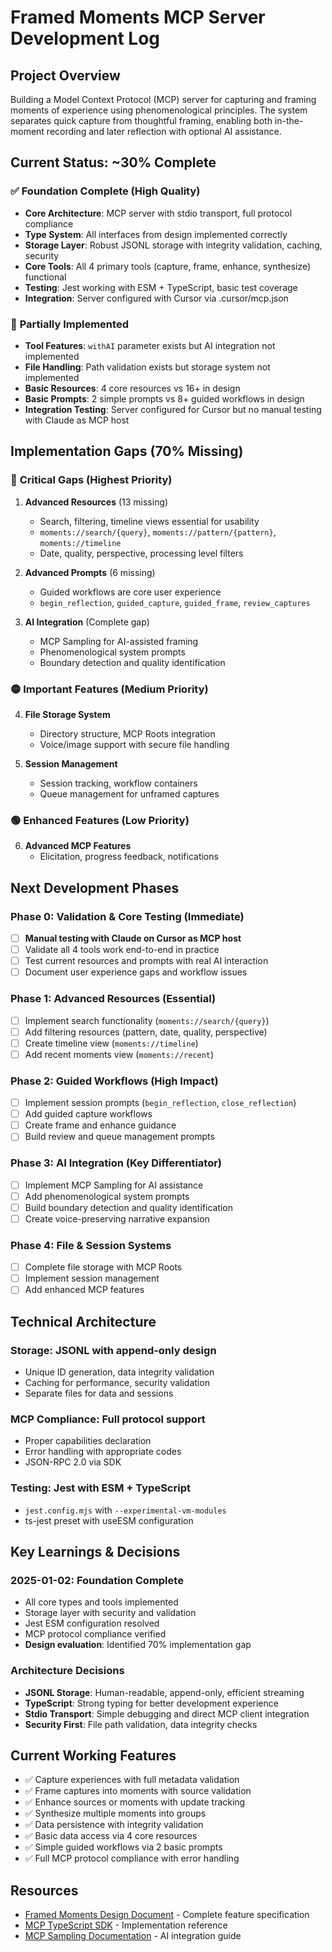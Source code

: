 # Framed Moments MCP Server Development Log

## Project Overview
Building a Model Context Protocol (MCP) server for capturing and framing moments of experience using phenomenological principles. The system separates quick capture from thoughtful framing, enabling both in-the-moment recording and later reflection with optional AI assistance.

## Current Status: ~30% Complete

### ✅ **Foundation Complete** (High Quality)
- **Core Architecture**: MCP server with stdio transport, full protocol compliance
- **Type System**: All interfaces from design implemented correctly
- **Storage Layer**: Robust JSONL storage with integrity validation, caching, security
- **Core Tools**: All 4 primary tools (capture, frame, enhance, synthesize) functional
- **Testing**: Jest working with ESM + TypeScript, basic test coverage
- **Integration**: Server configured with Cursor via .cursor/mcp.json

### 🚧 **Partially Implemented**
- **Tool Features**: `withAI` parameter exists but AI integration not implemented
- **File Handling**: Path validation exists but storage system not implemented
- **Basic Resources**: 4 core resources vs 16+ in design
- **Basic Prompts**: 2 simple prompts vs 8+ guided workflows in design
- **Integration Testing**: Server configured for Cursor but no manual testing with Claude as MCP host

## Implementation Gaps (70% Missing)

### 🔴 **Critical Gaps** (Highest Priority)
1. **Advanced Resources** (13 missing)
   - Search, filtering, timeline views essential for usability
   - `moments://search/{query}`, `moments://pattern/{pattern}`, `moments://timeline`
   - Date, quality, perspective, processing level filters

2. **Advanced Prompts** (6 missing)
   - Guided workflows are core user experience
   - `begin_reflection`, `guided_capture`, `guided_frame`, `review_captures`

3. **AI Integration** (Complete gap)
   - MCP Sampling for AI-assisted framing
   - Phenomenological system prompts
   - Boundary detection and quality identification

### 🟡 **Important Features** (Medium Priority)
4. **File Storage System**
   - Directory structure, MCP Roots integration
   - Voice/image support with secure file handling

5. **Session Management**
   - Session tracking, workflow containers
   - Queue management for unframed captures

### 🟢 **Enhanced Features** (Low Priority)
6. **Advanced MCP Features**
   - Elicitation, progress feedback, notifications

## Next Development Phases

### Phase 0: Validation & Core Testing (Immediate)
- [ ] **Manual testing with Claude on Cursor as MCP host**
- [ ] Validate all 4 tools work end-to-end in practice
- [ ] Test current resources and prompts with real AI interaction
- [ ] Document user experience gaps and workflow issues

### Phase 1: Advanced Resources (Essential)
- [ ] Implement search functionality (`moments://search/{query}`)
- [ ] Add filtering resources (pattern, date, quality, perspective)
- [ ] Create timeline view (`moments://timeline`)
- [ ] Add recent moments view (`moments://recent`)

### Phase 2: Guided Workflows (High Impact)
- [ ] Implement session prompts (`begin_reflection`, `close_reflection`)
- [ ] Add guided capture workflows
- [ ] Create frame and enhance guidance
- [ ] Build review and queue management prompts

### Phase 3: AI Integration (Key Differentiator)
- [ ] Implement MCP Sampling for AI assistance
- [ ] Add phenomenological system prompts
- [ ] Build boundary detection and quality identification
- [ ] Create voice-preserving narrative expansion

### Phase 4: File & Session Systems
- [ ] Complete file storage with MCP Roots
- [ ] Implement session management
- [ ] Add enhanced MCP features

## Technical Architecture

### **Storage**: JSONL with append-only design
- Unique ID generation, data integrity validation
- Caching for performance, security validation
- Separate files for data and sessions

### **MCP Compliance**: Full protocol support
- Proper capabilities declaration
- Error handling with appropriate codes
- JSON-RPC 2.0 via SDK

### **Testing**: Jest with ESM + TypeScript
- `jest.config.mjs` with `--experimental-vm-modules`
- ts-jest preset with useESM configuration

## Key Learnings & Decisions

### **2025-01-02**: Foundation Complete
- All core types and tools implemented
- Storage layer with security and validation
- Jest ESM configuration resolved
- MCP protocol compliance verified
- **Design evaluation**: Identified 70% implementation gap

### **Architecture Decisions**
- **JSONL Storage**: Human-readable, append-only, efficient streaming
- **TypeScript**: Strong typing for better development experience
- **Stdio Transport**: Simple debugging and direct MCP client integration
- **Security First**: File path validation, data integrity checks

## Current Working Features
- ✅ Capture experiences with full metadata validation
- ✅ Frame captures into moments with source validation
- ✅ Enhance sources or moments with update tracking
- ✅ Synthesize multiple moments into groups
- ✅ Data persistence with integrity validation
- ✅ Basic data access via 4 core resources
- ✅ Simple guided workflows via 2 basic prompts
- ✅ Full MCP protocol compliance with error handling

## Resources
- [Framed Moments Design Document](framed-moments-design.md) - Complete feature specification
- [MCP TypeScript SDK](https://github.com/modelcontextprotocol/typescript-sdk) - Implementation reference
- [MCP Sampling Documentation](https://modelcontextprotocol.io/specification/server/sampling) - AI integration guide 